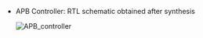 - APB Controller: RTL schematic obtained after synthesis
  
  ![APB_controller](https://github.com/ThomasMJosline/AHB_to_APB_Bridgeproject/assets/84652232/6eaafef4-0ae6-4bcb-bd87-30733fb4e007)




